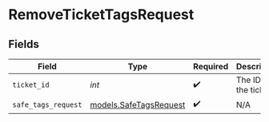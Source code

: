 # RemoveTicketTagsRequest


## Fields

| Field                                                  | Type                                                   | Required                                               | Description                                            | Example                                                |
| ------------------------------------------------------ | ------------------------------------------------------ | ------------------------------------------------------ | ------------------------------------------------------ | ------------------------------------------------------ |
| `ticket_id`                                            | *int*                                                  | :heavy_check_mark:                                     | The ID of the ticket                                   | 123456                                                 |
| `safe_tags_request`                                    | [models.SafeTagsRequest](../models/safetagsrequest.md) | :heavy_check_mark:                                     | N/A                                                    |                                                        |